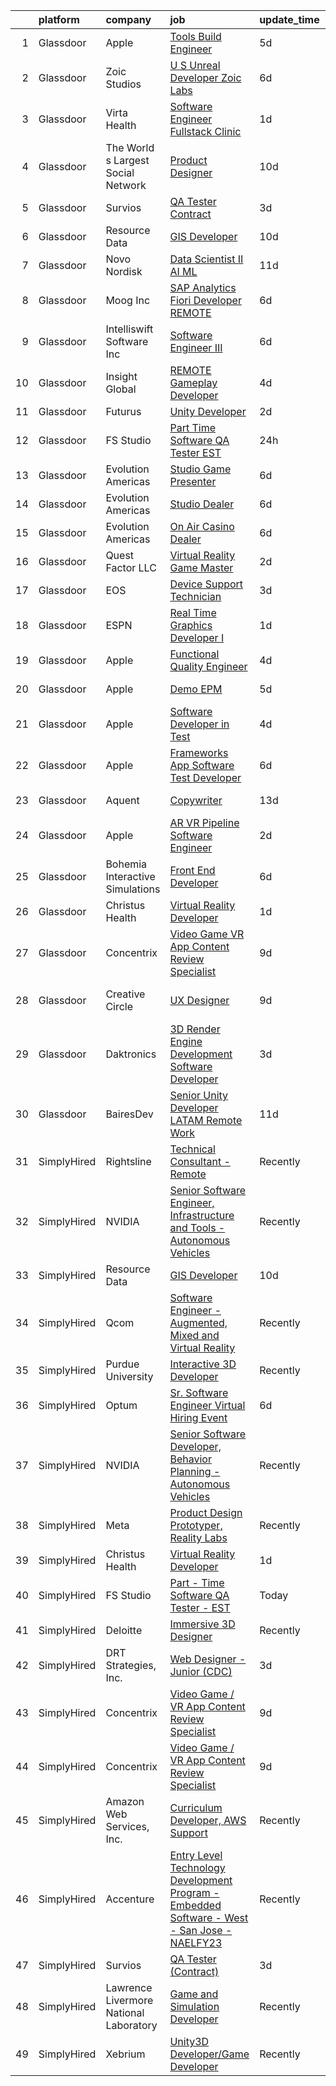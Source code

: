 

|    | platform    | company                                | job                                                                                                                                                                                                                                                                                                                                                                                                                                                                                                                                                                                                                                                                                                                                                                                                                                                                                                                                                                                                                                                                                                                                                                                                                                                                                                                                                                                      | update_time   | location            |
|---:|:------------|:---------------------------------------|:-----------------------------------------------------------------------------------------------------------------------------------------------------------------------------------------------------------------------------------------------------------------------------------------------------------------------------------------------------------------------------------------------------------------------------------------------------------------------------------------------------------------------------------------------------------------------------------------------------------------------------------------------------------------------------------------------------------------------------------------------------------------------------------------------------------------------------------------------------------------------------------------------------------------------------------------------------------------------------------------------------------------------------------------------------------------------------------------------------------------------------------------------------------------------------------------------------------------------------------------------------------------------------------------------------------------------------------------------------------------------------------------|:--------------|:--------------------|
|  1 | Glassdoor   | Apple                                  | [Tools Build Engineer](https://www.glassdoor.com/partner/jobListing.htm?pos=115&ao=1110586&s=58&guid=000001839cacb2178cd8db6195f60385&src=GD_JOB_AD&t=SR&vt=w&cs=1_e1bc7b12&cb=1664780907407&jobListingId=1008164708846&cpc=F41FEAB56D215062&jrtk=3-0-1geeapci72jq8001-1geeapcio2hs5000-d05afd4cff3794b1--6NYlbfkN0BvKrLyj5gPmtZO9T8euul8TCxuuKNOtzRJOomxnwSEodTz2Bc-sPZlbtkML8D-m4qjDqsrGnfoqq7rWUQaQV6QE_PBUBYsT4fM9sAVvJDVer8dzoyf4iabhx_s3jcp3HhGg-8KIYoBd2gZR3O-1Ekq3HokKQ39KID90hQH7pIgdLpfDP13-9YSvYCW2kMnUr34Vrf-RnJIWa5Aec-Xf337beIDSqlRzhebn7Cskr2whD6SBYWkJO95V6thDS-4Jhykw5espbywnBkKr2bITRGSeUHGUQWVy7s-XJ7Lru6RZn3mO5QayAIPm0-rZ1O9GBvYhYsgQeBenhJQNzXuvd7Ms-2jhLmZkkpQKy-BeQOGO-64In7FOl7HSiDjaSN_-CbuOhttmrcOnhGuAyPs8W_3IsQbwVN9MzSMwQ6_NLg2ZhlcC5xNruR7PtZk744w2h9Nx3vGBlcySPeG27Q9cr7ffymt4j6j_bI9K5_vi_2mcDsufXTpHbdCiuDPFSJlI7zaPN7TLraXaT19rMeeAjjGjjNSUE_FjSkcl_URYcIBAzsVpouapLQ5A8I9BucmkaycsLFkoJ5xnr0_j1ZvQuK85iWW5JKtpqzw-SgSTE76T_BdOnDlu6W5a0jeX80aiFo80aBKsFPteaEaw_ewjUO5PcV-qI_utt8kx2PgAE37mgVm6kngtSp-ehEePl8405V7AtZx5VP62x25cdCb4kh5M3cY25aFXoMKltI7C2ijWa9Ly8nSwnBTwH7NAIfy6f1YBXk4_GLM3v4vLud6kjoUDmhx45VPZZPsIlAKSMreNdKZkrCkztYTRsTpY6eMlQ98J9JDHx5nJ_OSQXMC99vFBOcA4DNgz4lIon5F6-gOpe-KTK0QXc3erhb7QMlbcViqdTP8Ly18LsjdYmuVUBS6W_pQVfANhFgFlp0nEeC_skFsp6XSWKsub_yRgedQZqs7UcK7Vhe0kA%3D%3D)                                                   | 5d            | Boulder, CO         |
|  2 | Glassdoor   | Zoic Studios                           | [U S  Unreal Developer  Zoic Labs](https://www.glassdoor.com/partner/jobListing.htm?pos=125&ao=1136043&s=58&guid=000001839cacb2178cd8db6195f60385&src=GD_JOB_AD&t=SR&vt=w&ea=1&cs=1_a094557b&cb=1664780907408&jobListingId=1008164310134&jrtk=3-0-1geeapci72jq8001-1geeapcio2hs5000-caf17e6357ecfc16-)                                                                                                                                                                                                                                                                                                                                                                                                                                                                                                                                                                                                                                                                                                                                                                                                                                                                                                                                                                                                                                                                                   | 6d            | Remote              |
|  3 | Glassdoor   | Virta Health                           | [Software Engineer  Fullstack   Clinic](https://www.glassdoor.com/partner/jobListing.htm?pos=113&ao=1110586&s=58&guid=000001839cacb2178cd8db6195f60385&src=GD_JOB_AD&t=SR&vt=w&cs=1_2a654e1c&cb=1664780907406&jobListingId=1008176508563&cpc=0FE1F5EA2BC84A01&jrtk=3-0-1geeapci72jq8001-1geeapcio2hs5000-b14325a7bf5ec6db--6NYlbfkN0AfRf_P-ca05LPdwl18rGIzUr6AHy1uTjbsV8Zoyst9jkXp3tWimqtiGkfeaDSZ-Usv3fqw3KYiW8ncjMF-Lq34_3qp9539Mcg24b2A0AsEaHmerLmyDnF4ksUzHDqAUecsgAOAVarpWXVpqrVOi7XTBLziuY3yl4p0t9Fg_PCE-iev0wg8oFCseJ081aNVeVqXtLC_Wn01UJmYxLJguqYRI9Vykg409eix72qfiz31VpooBFZ_hsbJBlD46-x4sVjo3oBKMcFe87figKWnw5XoEhHZM7CuFUtbxW65jr_7ntc8jrPemTgG13ye7GeROUKLn66k5qVrQlCYb6lcDIG_jofBYYrSrEXJPGltInCieAE0kN4gVmKmaZdqxsFPDpcEkYZICzcan6WzJeuQ9SPSx0lZXX9-e7-WpuARNfwO4NG8eFaQ0VikcKcZnMsxVmHMS-ocZCqQgYSCSPjC_w9AM0GLTfrdN8PAJn1IIirIGoCLArXxcymVDmGjT2CUIeT-QneSz2UkST4AWzIU8JK0XG7emg3oXDaK5g0lFOCiw7FqlrWoPPl041SDDYRcza7a3aTgcz8nY7ZmGuo8_fPby_UQM-0tJ510AdgPetaCRydopNWwZkwKGioiY1Kbkb6T0SqHHl1KJMHYNgEYSzzm9gcKXpS9w5abD9BrCGCUEveO8SVMWQO1rVbz5Q77fWdApBchefbl6VS0vLlSuCyW3G0kYTuJBVy48mJ2QDf5U8Iv6wWXL4lZwYtaRW3Awx_a96um5PT8GWktMN7XyzPulSoTKvsQJK0GJczMfIUPOtzSgPE5LukZ-f2t3gXJssbvX0m64ixzAS3w3GX6Nf376xmj0g8GBWMvEGgDHsr700u5Ht094JzUr5R_PgUEuSk%3D)                                                                                                                | 1d            | Atlanta, GA         |
|  4 | Glassdoor   | The World s Largest Social Network     | [Product Designer](https://www.glassdoor.com/partner/jobListing.htm?pos=120&ao=1110586&s=58&guid=000001839cacb2178cd8db6195f60385&src=GD_JOB_AD&t=SR&vt=w&ea=1&cs=1_2ec26b6f&cb=1664780907408&jobListingId=1008157140308&cpc=B076152010A3B66C&jrtk=3-0-1geeapci72jq8001-1geeapcio2hs5000-a642022dfeb55cc1--6NYlbfkN0DSgjPPcnEdvoK3uuxfISLALE6pB1FR7YSHOr_tSg5_QGIhoz_2VqUepdcKLBLI_zQiFb7Mv6_CEQhPFum4gfmwQGPCiITf2K0qQj9x0f8a78gVLpfAIjDbULdmdYtrCw4MXe3x5bVzwYaU3_5GrmGaOW1tZGcuO6Qp6i9ygVqII_-w5kJf1No_uFZ000loSVBirJMkvBMoZ_m7I6IjkgjTKllqk8w5mNPCxpfxEzlH6XDB6Wt7CjK84Qp9uA1XRRwXgbSh9e3a-jUlFYL59Np_ze15VwrbXyBWf5hJHz599FjZUtxUBRBAciYlYTpS_hHaqV02YoZD8D7QnyWY8wS5d_gRtpXUlodWrTPAL24-Vm9sETv_L7ndRKv_RDW-y4AyIn1M5FWvQ1WZrW6fKSAuIpgvbJMlzQzR4crkUm37u0IXCk16eladB3FchECTSC5jaI1t_-mYi0xWwZTRjm1dPoDudGTsRiPFL-cZL4C5ROSrqh_FAodA81kKMhTfiZI6COHKH3mOb3t6yKTdQTORAFZIPq8U2yKHLPH1dy2fVFSDiiujBSbblT1XOEXvg0CmnvRQzG99H1BfQZqCqK1F)                                                                                                                                                                                                                                                                                                                                                                                                                                              | 10d           | New York, NY        |
|  5 | Glassdoor   | Survios                                | [QA Tester  Contract ](https://www.glassdoor.com/partner/jobListing.htm?pos=126&ao=1136043&s=58&guid=000001839cacb2178cd8db6195f60385&src=GD_JOB_AD&t=SR&vt=w&ea=1&cs=1_5c217417&cb=1664780907408&jobListingId=1008172186706&jrtk=3-0-1geeapci72jq8001-1geeapcio2hs5000-6b15e7a1e0d15c3a-)                                                                                                                                                                                                                                                                                                                                                                                                                                                                                                                                                                                                                                                                                                                                                                                                                                                                                                                                                                                                                                                                                               | 3d            | Marina del Rey, CA  |
|  6 | Glassdoor   | Resource Data                          | [GIS Developer](https://www.glassdoor.com/partner/jobListing.htm?pos=101&ao=1110586&s=58&guid=000001839cacb2178cd8db6195f60385&src=GD_JOB_AD&t=SR&vt=w&ea=1&cs=1_f7fd4df0&cb=1664780907405&jobListingId=1008156409913&cpc=E8759F5EF1B03E8C&jrtk=3-0-1geeapci72jq8001-1geeapcio2hs5000-2eca3f03e7683f2d--6NYlbfkN0Dl7F8yQ3Mt_M0p4pEaeq_LOWEMcxAwOSX3iRAQq_Rxvk4JCbRY4mFoWp-vOhIcdrromiIp2nqw6_MTPQeX64telXdoQGJKsK2YpbAjw4gP4osxmYU-H3UjB-EMHtF2MIDykynp3y5a9aBAAQLWbfe5lbII1XyLkZv4uTXcK6AXfFgKkJYZHCsBK2TpFFvUVsnCuFAfQPCkXYoifZMqLCI-DZm3MQ2EmZN9aiB65Owbks5_v8IbnlRT_ML8qcRmAYmlHLgoQMwlZZ54uAaLmPROUOyppcx_zj2TqbCxn_W5rwfhCmy-uRdpWil-uvxW4Xsh6N24dAmQu66j40eCCDQeu7edVZd6pP6QXv1NbpROC1JK2QkmV567g39SySx3PNwhVLDdvMW1iYpMcR7QSvHNVlnR_4JZ3LWY2uNN0ITfoH_eDZCEIi_sqA5KA6wo2qrNHemurzd6zYL_F1Lc8EabQ5aYGnhz7ohYAcEqXuYgZUEU3gLccvyw)                                                                                                                                                                                                                                                                                                                                                                                                                                                                                                                                                 | 10d           | Boise, ID           |
|  7 | Glassdoor   | Novo Nordisk                           | [Data Scientist II   AI ML](https://www.glassdoor.com/partner/jobListing.htm?pos=108&ao=1110586&s=58&guid=000001839cacb2178cd8db6195f60385&src=GD_JOB_AD&t=SR&vt=w&cs=1_9bf3f856&cb=1664780907406&jobListingId=1008153659323&cpc=7095061949A44974&jrtk=3-0-1geeapci72jq8001-1geeapcio2hs5000-44801c18404dd425--6NYlbfkN0CwTb2KBSy5XqLXEHj5_mYBmDWKOk7XTvk_LICJOppi7cB4B2F4ZeEB2sl2BCaugXZr-jv0zWdtjRBZnZkEZJA1bUP5pVVD0cOHUy30FzaI5j2oWcbAqe4zSyaZNpVKm0-FXZuVMM2xEq0c8FzIJb34NHVwcLHn4exgqXoyvrHMqy2jURBhhaPaVXEHfObQpNwOxGysbaW5Uiz19KaltB2D1LFsnrNcl9POM_eSiB1ZWD-6A62SudZkFHK0IwMlE1tm7qnRMWaZNOt-08pE2LlfgYLdzhSGPSMc0xGjcLFKcRUnBxkRWlFG0DT096iUsRqsaTeToLxf2SGewx5PQXeTId2gLuzKcBwjKbI2vtbgt2LuJah8KaOm6-EkCZsDbM4fEjbtfJm0XY_kEXvF5J9FV5GYrgwnnnDonQE1yxM5wEFbgyKH8GUMcf_-uIxFTK4l-ULDPPPI3E9lIfqpbhtp03ZijZBT0Rq9tiXBkRgWoGeO6tNgA9ehCyCtYGQ4O44X4rYQ5kvVEQ8XDKffSBzHIJmBPHHIO4d_02hzLbL8vwyfrkWge7-V1tlj1DiVnEbTafrudgnZHM6dSeEU72uhPIQXZaH6111LTJYfae2qXNsl1LLe98XgMr_dc4h9pUykB70GCgjMXfSInonTcmBqkN92axqde3WEs3Y1gGBbTe-HFRJatYeB)                                                                                                                                                                                                                                                                                                                                          | 11d           | Seattle, WA         |
|  8 | Glassdoor   | Moog Inc                               | [SAP Analytics Fiori Developer  REMOTE ](https://www.glassdoor.com/partner/jobListing.htm?pos=130&ao=1136043&s=58&guid=000001839cacb2178cd8db6195f60385&src=GD_JOB_AD&t=SR&vt=w&cs=1_47a01ebb&cb=1664780907408&jobListingId=1008163572357&jrtk=3-0-1geeapci72jq8001-1geeapcio2hs5000-b8c62642e71cc6b0-)                                                                                                                                                                                                                                                                                                                                                                                                                                                                                                                                                                                                                                                                                                                                                                                                                                                                                                                                                                                                                                                                                  | 6d            | Havelock, NC        |
|  9 | Glassdoor   | Intelliswift Software Inc              | [Software Engineer III](https://www.glassdoor.com/partner/jobListing.htm?pos=122&ao=1110586&s=58&guid=000001839cacb2178cd8db6195f60385&src=GD_JOB_AD&t=SR&vt=w&ea=1&cs=1_4934cc6c&cb=1664780907408&jobListingId=1008164005722&cpc=FAE5E775D180B2FB&jrtk=3-0-1geeapci72jq8001-1geeapcio2hs5000-105f50e0e9894054--6NYlbfkN0DiLKrdXjeQZR9vKVzqvG_fO73QKtee5CoWfuVjZxaK4bmjGwd_vuK3iP9vI1bYUpCmrS6Qwd2t20QIQmhba7LbFtNIWPS4qw9niYsd_B_pvMkhJsbWGWVFz4mrCHjVw9KmZ9CZ9QqH3IVKVPThUqjDeLC4x7xCF3FSx_ZhPvZZ8YS8rGPqQvPkqAFUrxJqx6jQ6CNCr3NTJSjsj7j3gaF535GAtDrLEhZomAlc0-ATtQw4xKB1XeXJfaP8QPq6akku12F9PAp1WGvvBkygfQ211Gg9jXKGhlhDHP18kc3IX4ButD5dA1BqgrkPY3s0TeykkkZkIDa-lwiTHGuke6EAEF8pTVctZnMP8_X_ZGQDx9H-brlmQd5JGzC7CnY_XGDgfpRiiUJJ1OYQe7DNOoiTDkuBqMf-r68PJq6mFgQLxjCjVPRuXVPJ5hUalGjoJtj5Uczc7td2dyJyZN6_5gL6VAxw7W2w_sgOIBsiHoqmNFG-biIMuIL-CB62WLDp4tq-bdT4ypbLPwibpjiPTN1U1JFJnFCSBQyyTdPi_vWlggX1wV2v78SolIjXDRFv_SmKVY7rgqVEuRbctwvBn40eURRybpTKjX5vtfYYyz2eZCTVp3eTiiZLylrzNaNcGWDwwIwPDYOuMiVsD6HdvcOeCKXoxG0rQzUMPfPZMhN_jG8BsffKOkDX)                                                                                                                                                                                                                                                                                                                                         | 6d            | Redmond, WA         |
| 10 | Glassdoor   | Insight Global                         | [REMOTE Gameplay Developer](https://www.glassdoor.com/partner/jobListing.htm?pos=118&ao=1110586&s=58&guid=000001839cacb2178cd8db6195f60385&src=GD_JOB_AD&t=SR&vt=w&ea=1&cs=1_b9934daa&cb=1664780907408&jobListingId=1008168457782&cpc=9908D8D4413DBB8A&jrtk=3-0-1geeapci72jq8001-1geeapcio2hs5000-724aa31baf88dd21--6NYlbfkN0BKkHZu3wF05EeDimN_p6sYpKCMArvwa95YdH7UpkaBCq4jyhlUym-tVPKEMJWJqtLxksf-DBlaaczPgWfS2-iTM1n5Ybs0JMZv6xYRBcra7sEVyztlrO39DjHWuojgbjENAACAbwGK6bEMdlf9uYbuBAXcl38heg5t9mdGr3mgm4pF-RhbUn78-nhwk5ip_yrQSYd6IeE0IF2BeOLq9iM7Hz4IpvvYZUqUcKdECYuENjklqBSFBtkOm6ne3syHeJC_PROav1i3UqXQFnbF0q--UrB1GwslNSsnn9Oe48-ENJ9Lc6THB4wau2Mg0xFkufLLlrh8n5EExwPVxrKW-4CNEHrFIXUsHpqDDjbj3Uh-YG-JBQ-97HVt2hroB8p3jXqj0H0rZsVhSS6fM6i0aYbmCOxlIPw-73XBsN2Qk0xlSiTONGiHc8P37CsMobPObH5AmLZtsnSRzWeenBHeUwjKdI4rm85vgzq57DYMxCLOpAGefGc1_uWyVxkA7nQWl96leQ1q-pHd5BbHv9aA0ffY)                                                                                                                                                                                                                                                                                                                                                                                                                                                                                                     | 4d            | Remote              |
| 11 | Glassdoor   | Futurus                                | [Unity Developer](https://www.glassdoor.com/partner/jobListing.htm?pos=127&ao=1136043&s=58&guid=000001839cacb2178cd8db6195f60385&src=GD_JOB_AD&t=SR&vt=w&cs=1_85a7833b&cb=1664780907408&jobListingId=1008175937981&jrtk=3-0-1geeapci72jq8001-1geeapcio2hs5000-3ccf8b1e031218d9-)                                                                                                                                                                                                                                                                                                                                                                                                                                                                                                                                                                                                                                                                                                                                                                                                                                                                                                                                                                                                                                                                                                         | 2d            | Atlanta, GA         |
| 12 | Glassdoor   | FS Studio                              | [Part   Time Software QA Tester   EST](https://www.glassdoor.com/partner/jobListing.htm?pos=124&ao=1136043&s=58&guid=000001839cacb2178cd8db6195f60385&src=GD_JOB_AD&t=SR&vt=w&cs=1_cc0a3bca&cb=1664780907408&jobListingId=1008178116726&jrtk=3-0-1geeapci72jq8001-1geeapcio2hs5000-1272a3ad414cb2f1-)                                                                                                                                                                                                                                                                                                                                                                                                                                                                                                                                                                                                                                                                                                                                                                                                                                                                                                                                                                                                                                                                                    | 24h           | Remote              |
| 13 | Glassdoor   | Evolution Americas                     | [Studio Game Presenter](https://www.glassdoor.com/partner/jobListing.htm?pos=104&ao=1110586&s=58&guid=000001839cacb2178cd8db6195f60385&src=GD_JOB_AD&t=SR&vt=w&ea=1&cs=1_c43e5c3c&cb=1664780907405&jobListingId=1008164318559&cpc=85D4E989D68E6247&jrtk=3-0-1geeapci72jq8001-1geeapcio2hs5000-d83e76e461c93882--6NYlbfkN0CDzY5O6uccXRXWu_WX2mUMvcRfHEMtu2IpX-_GKz3K2H3NAn9OmxlWmJcJjUfrwR-JysV-RZz3PO7M7SlCwUcfJ1m08VLPT0i64fFoBdo1LlR9yXO0NtVX4gN8re3t8wDsftxfR9ajOJeDUxGzjVL4ApYMKFZh4-TuN0ILCXyMMMy2gRlrPdxccGzyds7oML9Kfj8movOgAudTYhEb-vmGLhS6z-BOHoMDCqCUrxQV_f9qeI4en1hHQ8rsmc5iHsCBl7A-rNzQbIixt4h0RuJ1MQduXN2067RwEDG_NUJMMOUNH0C0QNTugzXjBYi2pWD617eSF3H04nLtrTLQMti4Irm0uuMqKJB6xZPiBkmvN7pxSg2xbVhN01KgQaiT1lWnUbN7GG0gEPjYMVNGHnC7BUF6hKaH1IE_euTlwB6zzmVMbGqpQq5TM9aReLkQmVV6BEyGcFyxDrsvaAWzlwbulj4GDFZqR7xQoNsrDBqvydMEdCxf7P0pxIhmM6rG23LynwxWzNcYSIXFb9rgQxrELR7dumxMTPzJw27e-xmlnQ%3D%3D)                                                                                                                                                                                                                                                                                                                                                                                                                                                                             | 6d            | Fairfield, CT       |
| 14 | Glassdoor   | Evolution Americas                     | [Studio Dealer](https://www.glassdoor.com/partner/jobListing.htm?pos=105&ao=1110586&s=58&guid=000001839cacb2178cd8db6195f60385&src=GD_JOB_AD&t=SR&vt=w&ea=1&cs=1_3aa9065a&cb=1664780907405&jobListingId=1008164318504&cpc=FD0C804CFA90C8E1&jrtk=3-0-1geeapci72jq8001-1geeapcio2hs5000-cd946a17239ff50d--6NYlbfkN0CDzY5O6uccXRXWu_WX2mUMvcRfHEMtu2IpX-_GKz3K2H3NAn9OmxlWXt3h0OoWKMkrJjR2vY1LEon71pP5MwcpAzx7iCJDkQ9bqdN9w0v_M_CULGuKWhLTK1eqSLKZ9kg4tZipa3PRJHbtlxqlE_gnWkzgRaKcAnOI8MdfKQHtXdGl5LabmWsNpkwxdZlfbl9VLUg-xFF9MiHD1Y6UV5lEIPi1iAmJQuBo_hJJL6Xak63LhEMRWTvK0qMC7JWDq3niJAFJ9lWhivFwUZwzlxL2f7fP9_ibiqFjiuoDHxtgWT_nBz9DMpz_r_fVqRC14AJ8BzikmzP6JId1QDfKoBWxwV3XRMQh8rpWOxHab-H_PvQxoSmkBOSsoNWKocEiusmaGYYtW3qAaHt9UqKkvoncIj4fqwPv2rsJvJbvLP8f1-i-1TOCVIZkvE58Y_MIxV72fAxnvfsbBx_nERbheKUKTKOA-jBkplXkRN0xksKFkpNY7KJcSUqm_3CFmejD3ZRxM6JZupZPB7RbMCLrgrQLTQnWETszVps%3D)                                                                                                                                                                                                                                                                                                                                                                                                                                                                                                   | 6d            | Fairfield, CT       |
| 15 | Glassdoor   | Evolution Americas                     | [On Air Casino Dealer](https://www.glassdoor.com/partner/jobListing.htm?pos=107&ao=1110586&s=58&guid=000001839cacb2178cd8db6195f60385&src=GD_JOB_AD&t=SR&vt=w&ea=1&cs=1_05adb146&cb=1664780907406&jobListingId=1008164318505&cpc=CE83898D3A5B2434&jrtk=3-0-1geeapci72jq8001-1geeapcio2hs5000-9ace6f3f3eee92ee--6NYlbfkN0CDzY5O6uccXRXWu_WX2mUMvcRfHEMtu2IpX-_GKz3K2H3NAn9OmxlWXt3h0OoWKMkrJjR2vY1LEoP7YfRexXpX-DUuDUE6cksBOeo2LUEQIlOEF0UtChpv1DWnWt_nzf3ydDFosKXtbrG88H44kqMwfETRpIWZUR8NNdQWmXrRIA7pAPYLtDfd8fToyDg_7nKJ_GBwxS_oRdcasyfevsVTPbtQL3U8165f79umOJwcPLgKJVJLWx2uv3-GCcIs9KZPp8v_ug5evVEL26O47JpQVK5b2mYCciYRSi3-D8DBADX2KB1AycQCMzYlQ103Ztw9GIkUZbE0LE0Bhr3FAdA6YCwyHYK39s5QMTdruRuYYa7o-gM98VNSqdb_9cELSp2zJgHIu3DzmiR0L02OTuPofkCRFMi0XPF9XtGi3_gzN5SX9BzcEo6l7P_jhvytkA_ubj6Ml6NL-kxnuKZeoQztzQwh3RCYbxaknCT9CUbKgQEEsI8Jj-XMju4Y0jh3-XdwXOoeqHG0x-7tnHjy4nN6DDlA52Nt1VszZqfNeVXz8A%3D%3D)                                                                                                                                                                                                                                                                                                                                                                                                                                                                              | 6d            | Fairfield, CT       |
| 16 | Glassdoor   | Quest Factor LLC                       | [Virtual Reality Game Master](https://www.glassdoor.com/partner/jobListing.htm?pos=103&ao=1110586&s=58&guid=000001839cacb2178cd8db6195f60385&src=GD_JOB_AD&t=SR&vt=w&ea=1&cs=1_6e1016ad&cb=1664780907405&jobListingId=1008176017200&cpc=F7A2269C793D5877&jrtk=3-0-1geeapci72jq8001-1geeapcio2hs5000-cb415bec8634d5ac--6NYlbfkN0C2SVAOpOeIWQkPp9EeCSLxTLheLRty2uanDx8E9nXZ3mu7gJwUrwrha2PAkdSE_Q0zw9OeZDp0ymoHRHWattYWRdtFtSEmf3Q_ZD4VEWGe-ENxA1YgGytv1WYaiV-uPhO-9wMjfUOmz6OreXgGkIJor5DTmtmSF2FEmIDSVSdaaczj6rcPOhCYb1nhKQDkZ-CbRyCgpdqa47ur4IygI-IbPFGQEjonXjs26O10nVbIpiOBCZX6P-j4-GMs_RlQQd1XID4bdM7o8oQ_HFb_ZeiWZy6k1fBUxiCl_BUvJL8BNzSkzF4QmPNlFNBpbsPZPB7ZIvskYTypJ7oAVt8KZAuyGRayjBjeWEg6jl8oFBDflyhiEiL_r-vmMT4mg_i7F8htVXOsiNuCZZOWu14Q4xkPRuoDHGq7KmSzTvDES5PiLutF99bASvEE7qJgxRP_UAqH-RVMMwUN8WxPv07bozlNt8_nadJ_JHSip_kjkUMBXG9vcuF3aH_tZc_aQOo4PV_7dL2Nu-ULm9x4RFANtvLH)                                                                                                                                                                                                                                                                                                                                                                                                                                                                                                   | 2d            | Shoreline, WA       |
| 17 | Glassdoor   | EOS                                    | [Device Support Technician](https://www.glassdoor.com/partner/jobListing.htm?pos=114&ao=1110586&s=58&guid=000001839cacb2178cd8db6195f60385&src=GD_JOB_AD&t=SR&vt=w&ea=1&cs=1_29c2bd7d&cb=1664780907407&jobListingId=1008171585415&cpc=1CBFC3E34E2A31FF&jrtk=3-0-1geeapci72jq8001-1geeapcio2hs5000-453c53e6ea62177f--6NYlbfkN0CPuFK2nZOxfoNNJY0Pao8GxSWpION7uy0983NRRg9RKDewEfDB7qPLIZAMCI42lkcrPxyJkZELxqe_S4DL8srPmRsxV1hMJcoaJ1ytUxlYLXXponbxpAzm5RgFdncmvZq3RcxOQB9aQDrvhtAuLmvKpNCRVKGc3R9w6t-RL4Hbs3nFhke0BeUhwhlDB0wIb2h8YTOsD790vR-mkdmdYV3iZX-SjuQpuFH4DOB3DnRjIeFW_71YzNVXCstz1HmhOFzIXec-XIuJE-KoGSEAJZiZCw4UhH49LnT35kTGo3QirFQyxCmCmYphKICYd0_gGiTgnxelTA7BHZk_IHdJnaSEZ9M5U0TLRKDiZAqDqikLbRNyN2FlGg2uY9d4ruKYyXVPUtUIa0zeMZgRbRJjEUW55gGmIz3b9v-DlKmWdYVsyn5mhuN4Wij6GuKu-z1uXKs1UqXkLJerJzTkHSfzdUfo)                                                                                                                                                                                                                                                                                                                                                                                                                                                                                                                                                                     | 3d            | Burlingame, CA      |
| 18 | Glassdoor   | ESPN                                   | [Real Time Graphics Developer I](https://www.glassdoor.com/partner/jobListing.htm?pos=128&ao=1136043&s=58&guid=000001839cacb2178cd8db6195f60385&src=GD_JOB_AD&t=SR&vt=w&cs=1_e62f584b&cb=1664780907408&jobListingId=1008176853263&jrtk=3-0-1geeapci72jq8001-1geeapcio2hs5000-55e91cf92c1e816e-)                                                                                                                                                                                                                                                                                                                                                                                                                                                                                                                                                                                                                                                                                                                                                                                                                                                                                                                                                                                                                                                                                          | 1d            | Bristol, CT         |
| 19 | Glassdoor   | Apple                                  | [Functional Quality Engineer](https://www.glassdoor.com/partner/jobListing.htm?pos=119&ao=1110586&s=58&guid=000001839cacb2178cd8db6195f60385&src=GD_JOB_AD&t=SR&vt=w&cs=1_3b78796d&cb=1664780907407&jobListingId=1008167611694&cpc=8795CF9063CD573D&jrtk=3-0-1geeapci72jq8001-1geeapcio2hs5000-f3a14c9034c69ff5--6NYlbfkN0BvKrLyj5gPmtZO9T8euul8TCxuuKNOtzRJOomxnwSEodTz2Bc-sPZlt2Zgji_QUXGnLYDbMSplYaGsgsjqv-vKJ2u-bn7LB22G0qUrPM_Lh5FDBNNtKI2uIFSWfAJiMxMPqbPyugFUp4tLhfOr5SsD7WiYT3jtdhbyWQfpEku8t9h2lv89W6rMX4yEsLu7OJAby58s2xufIfW4AqG0Z3s1NlrwVQ9U-rEEbgY9cEGTme_Z5C-CTawsppXdfixR0Iwj42tZD0PfLhSas_hA4RI_tOTdFl2rUIb7YV-hmOYUDnCnf_UbU5MZ9eqgjmBI21rJCsvoILQz-cets-QrtQvA_CgIurVgD-_GFDiotFQjMo2eOZTvIbepCDHYbHhPKD7FzAXuGX3qrMWXr5yPBoCNgeUkAXQvjHp_QClmXS94Hc1m3Q7tb9VfEnMWalMS0z2xF1z4ZsAQeGQPgafLtmR7Zy5EOn8sNubBR3mwE0ehk6hdmTeUhWG_8czLJmnMjumBjq9k9GMl6BbdeIVziF63aVr5AIPb1Ta12wSo26F5T-xiXIRg4BMYMN4aqDYgs-TLBr4sl3dqCRaziUy6zz7ZvP_w8yZdCkgZrJR6x0awa-CQ7uNICQS9-TOvAaYlytxRzqdVbop4tC2FPx75qnrtbb9Ti9LZruIMAQqxO-5nT_vs3on_P3iJpZn2HCOGHncgW9sXayV2pHeCfA7znZgF3EJaYDVQt5NsrkZj7jyGQLExaDTsAYsOvUw5eGAjG1kZk-SGHQHEwZtZQUwEBDtIe6LX1DNZEU2c5NVUFOlzXf5nGIvy5aKiGmdpr59Qzn4_XJrSFJfqHqWUmSv5m0k5VmRu9IUmUefw8v0sO8DI24gMt5Vxo128J2NlWux8kIM5M2bPx_EEo5SqA-8EuKAP8ceId7WxV8bV7FRwFxC9RbLVKkELIkDz6rJLy6exD6uK1lMGwOVwarv-8_29VSaK)                                        | 4d            | Cupertino, CA       |
| 20 | Glassdoor   | Apple                                  | [Demo EPM](https://www.glassdoor.com/partner/jobListing.htm?pos=117&ao=1110586&s=58&guid=000001839cacb2178cd8db6195f60385&src=GD_JOB_AD&t=SR&vt=w&cs=1_31e7e013&cb=1664780907407&jobListingId=1008164708828&cpc=AC285F3A3ECA6BB0&jrtk=3-0-1geeapci72jq8001-1geeapcio2hs5000-b8f7b0b3447b08a1--6NYlbfkN0BvKrLyj5gPmtZO9T8euul8TCxuuKNOtzRJOomxnwSEodTz2Bc-sPZlt2Zgji_QUXGqaxS_MkpAEXyCxuh3njAS4bZv0vLwAgSOh4jdU-Rhj4ekYumy3IHWzBoICoKRR9BmEJOAWL65Qf5UADW82ADHg3IYHSJnR727eMAOUzEI7IuySN6y_4C5NxwL9t3VF67Tzph1YaMQHaiszBaEfe4RQShfjwtNaIm9YDaRwqGePsvU4fdGlhohwwaNmksJi1KLvc_tAJBLvPyp0sHpex0uLxO9G3o2YSimWu0T4gfpn_G-gsX4h8Dsf81qF83Ii_sQInZP0ZY6VaSa2u-fqi9AIoe_Z66-zM3L-YWXDC7zD-laljVu0Rak_r8VTWQAWqlGqNIBEkqSx7DW_6mJRtfynQC5WfbIeD48IM9vYiWiCkeiw58qNKyPLz4tAfRlLgbW3723wOQLQni8kEWm6QEOG-hzppYyDlbNDFDG7Y221MKKO4_cqr2lSNO7nbZMz-C3lKr5WjR6FN5C3FU-GzFyodO9DXzDAE_-Af5QahhqfSZ5h3Tb2DXm0fGYvzdCwUffY8088LlOAJ1iW-cipPfVxQ-gkBqVdvOnyqE6Bdo64NXdHZ72gvRQ7L5nNHhyvV4F0h4V2EPUt_QpriVf0MvyjchK_FHIHm47rRfgsoPrSfxrdZui3NDhzF1g4B-lu-ZieX_hzYY2jeZCcYLDsGynbTwTBLZKwfMu-vEiK3cVUgQVkBDdxB2PHjwgSkFxmpeZYLWFYxbADgu7VVXoJKPsyRYcwfWKFpqm5TjV6kQCgaIxU5D7vUxXrjNBe551j2M7zXJpGifRftmunAn4ux0fOi9oXg6z2yzpedfjkSVe31xxykKdu9-2wgZx-qq2JPMpCYLrbREJZA2ot7uScKti2wYAE96ef2oKcacCbgNH_iEV4VsDj59vvW5UzHEXJK0%3D)                                                                             | 5d            | Cupertino, CA       |
| 21 | Glassdoor   | Apple                                  | [Software Developer in Test](https://www.glassdoor.com/partner/jobListing.htm?pos=106&ao=1110586&s=58&guid=000001839cacb2178cd8db6195f60385&src=GD_JOB_AD&t=SR&vt=w&cs=1_370f3ecf&cb=1664780907405&jobListingId=1008167611662&cpc=AC285F3A3ECA6BB0&jrtk=3-0-1geeapci72jq8001-1geeapcio2hs5000-958a1a6347df90e8--6NYlbfkN0BvKrLyj5gPmtZO9T8euul8TCxuuKNOtzRJOomxnwSEodTz2Bc-sPZlbtkML8D-m4rGWus8ii_HvPhOCQhf0d2gkvPclVYs3hlEy2DKw3fVok-M3o6ncECEsLRkX44feOGnkddwJsvJPkJK0qCjUD5moKNuSx3rbp3jTbxaE7wFGUzYBdViLPQIJi2JJaY1sTwfO5Kny0fPnEThHuoqVNMkoVqfeJ5v8gTiOYTZ61DSuV8te8qcGMCE0lih1PE3Mi_UrcSW1xneE_CuYE7fiq4PuEOMSx1lN-vwLDzdfAMHnsw2JjRpopcNVlGJKu4L9zhzlZMEukaYYCzCyAOrKhGx8flHLBpZp-4AFvZPCc1Ggm4R1ZvzjTI_OUmHOv06M-sfKbXFXdrwTyhS0SLBSoGT0c-BjCiLNCGDykITRJ9tQDTEMD4Nx8DYpiX4WFhaidFOd5483T9975G_43kz-hXv_ERITsesYA94CS-pXvTUQaOvOhU_ddo_q8Bh5KpLQpcYfmX3qqvK4qE7-F5oE2dHYPv0b_7fw6B5QcQGe93DUpc_9-MQwnXA-X8IrbBs3G-Cn7R3E2BgN2nNiBKLn_3B0Z6ORVL1z9TAigjJl34EUTHkOv-Mae6en0r_b-Q5UGerxOPWhTAO6CnCXpgRPHf5THsrqoEp-6h2XTtv9z0KKCffSHq9RjS0mcuxMzwt7y7oyKrV1NOj3FMiubFhP5ZHvwxUb5u5MdmuDBy9HKbjRLYLQNU0gQ19su5tFDuziy6pfOf9chSaaUwi3mixzJsZXsKnZjipV23IKA2tRKNoBHKBGvcATNPdjqNO-7LHXrhBNPxpIECyHoi9i0dpZ9JpgdLe-BTPkgdzTarPD00BQRQdUsDUr8iM4fT4dOf_MVu82D4KlTOXuT1vNE3lxkNgmcFL4YCC4x7ZtHzjNJgP4Pc8sSLqc4zGhNQuP1Y-czlHsMy3bilONWwDWLM7L9YL)                                         | 4d            | Boulder, CO         |
| 22 | Glassdoor   | Apple                                  | [Frameworks App Software Test Developer](https://www.glassdoor.com/partner/jobListing.htm?pos=112&ao=1110586&s=58&guid=000001839cacb2178cd8db6195f60385&src=GD_JOB_AD&t=SR&vt=w&cs=1_32f779a9&cb=1664780907406&jobListingId=1008162438808&cpc=F41FEAB56D215062&jrtk=3-0-1geeapci72jq8001-1geeapcio2hs5000-29ad22208d3d06d5--6NYlbfkN0BvKrLyj5gPmtZO9T8euul8TCxuuKNOtzRJOomxnwSEodTz2Bc-sPZlt2Zgji_QUXGkQBg9TOcQTxiHmfzv7Dpw4srzZ-e-ezZZZEregQdT17FxK3cZEO_QjDJ44Oa8tHC_IJ7xgzk_LMQ1cf819yccyxtxXPBMiNdAcj0IQqzJmt0NfvQfm3017B5oWCsqEWZCAkqEojvZTw6VrhuvJ5ylVHDVBTrygX-ul4-qWdJKSiQDBdq6VIvUVYAZfHfhhvv8ze3V2x_kFhaWX86HVuJHiHTZPa_l_02ls8Pk8LU6I-3vYk9eyDxvTl55H8q4VgSx9a_qtfdh7Q6cP5ehDxNMJyLakrBcz3sejGltahQqSz9tcg4dSY8e69CId4dPb7I5VYWW8MsIuoV9VfhuyGhPsgx-9tBuT0k2OukMjI5yaILOJABZUA8q7UpLauu2QpCkbURmGUkyduy23rthivjYctbm_VASfSx7q_j-N52SiAvl85Gv3v4ClU7Sij-BJD8VF8f_kcAwgUKT7pxtT9CnaqQ28tA-xLlzHLAfBpEvipl2Wq99hiZRBqZU9qSZ-PQthE4_eMbvbLjIGikLNxZIYgOSm4W4Qb1jC-1WrZfvyCPMc1qA4z8Pq-fuvsCgFGZDe59kSBi6x6WNWZeGDZC_AryldZJM29QIeTxX1El-n2eK7ZAheATn6wdOLlXFzh_pvLCx_KYeBlEGL1aYd31_1thNJu3GAIIAB_nIXfEGAdnU5_pdYXJhmaszRgdstDpysJFPxQvgw1TOCb3mBLIilUAEHNWnA5CzFCc7srbX1jAPGMxdDPPLR99iSekD79XUIVbanxsgHCiEwJerS0f0QohiOchMRYC6FCRtTjk-0LxtPcZWMXfzv9I2h20pqrPgOG9VJZldhpCcCJIp22-U30a3GZyqwQjX5SBjqMYnw6dsuytkTBigAB1OlxCYHYDmjYmWf-dLgfCr0tpD_EXufIF6dlGhdZYe293ZeC5sGQ%3D%3D) | 6d            | Cupertino, CA       |
| 23 | Glassdoor   | Aquent                                 | [Copywriter](https://www.glassdoor.com/partner/jobListing.htm?pos=123&ao=1110586&s=58&guid=000001839cacb2178cd8db6195f60385&src=GD_JOB_AD&t=SR&vt=w&cs=1_35165735&cb=1664780907408&jobListingId=1008149560635&cpc=3BA4CE39D5B5DEF5&jrtk=3-0-1geeapci72jq8001-1geeapcio2hs5000-44a054f2317c41df--6NYlbfkN0DMrcEu7yrtATojKJA7cEzGQ3FdRGWLh0CZQInL4ECGI9gD0Wolx9R2v-Aex0-GK04WQ_Gdw9peU0mJ74Nv9j4h28cknoma2wMlPK_alqmnYvYsHusEOmMEJtwcngNn3vniXk5FVQPyiqeSUbFz3Zt1lgg3jXbSIE0N80cjX2gMb3CATyofriMuP5EO-0CB6RVGd5bpNSRm0hdc9UyMSUwJf73wIGnMcmFqDGq7oV9flxb9SWJuSSYZ08f9_u2_Ure3dpamqUQ4TUIR4J4N8nnkVz7zM0aDfa0wbO9Zpd5DYWdED6FHXqArTdMPRTDTEFR7C1vJEasYYndIFikXUcPSMH-XWVx_ntQKS-_vbn7Ha8m_9YcM_lFIt4pcu8t3Al6-LpPKkclFw8oXYv8NzdLzSay4iwomXw04qtLvgIMlaBa5Uk6Sr9V-p84jM0qH4iBRIc9sIucjxg%3D%3D)                                                                                                                                                                                                                                                                                                                                                                                                                                                                                                                                                                                             | 13d           | New York, NY        |
| 24 | Glassdoor   | Apple                                  | [AR VR Pipeline Software Engineer](https://www.glassdoor.com/partner/jobListing.htm?pos=116&ao=1110586&s=58&guid=000001839cacb2178cd8db6195f60385&src=GD_JOB_AD&t=SR&vt=w&cs=1_509e3c11&cb=1664780907407&jobListingId=1008174142034&cpc=AC285F3A3ECA6BB0&jrtk=3-0-1geeapci72jq8001-1geeapcio2hs5000-133c7d5ae7ebf393--6NYlbfkN0BvKrLyj5gPmtZO9T8euul8TCxuuKNOtzRJOomxnwSEodTz2Bc-sPZl1dBMH13w-jOps77G4z_GMYJUoL2W7V1w1XDiCA6PWYL8ugvDcKT_Vmils-oCnGj4BywRacFtD1HAnvJ5EjNehkNLrjaogp3KjXxk0Va0-9Xa_KQLwSxWIBXWrpTRFPVLGLxFAXcWqvX9aE7PIKph6o16Y7t8n_OSJ4v2hjACVcby6GAYXqu81dtlATCbm8dXU570fDrrCM85xkSKb2MZfeTzQSWJKoN_AdJnD4xULRQ6-SC_3NvlqpYFx6fqKq7ZVT3a4bU8Z9VIJa4XjiIBOYgnEjVO49I8N9oelU2B5p-5hI_SsDB_F7cd3XGOiAKlt8eB4VR3jHN2AHSINCKlw-iy1oMKHG5h0LSOZERG3MZ5c3LCHoLCaada1tSo_cbQj8_6NLMhz8upTZn4HbBuXZS3ALDmPFyP0QCJ0bflTqCXjrjysn6BiX83T4m0rjDTVANB5hBnri74ZHiB86qHlEpxYsV2RNQfi5QyI-T92yhReSJ-qmtFVXEK7Vl3HKO3szviy9xaQLo1YGm8uZcKlpmWNu3vhjUbHtcrDUamYaNFkCzKlQ4KpSXswusVqblqDaTvwJaZQv07es4JJiIIm4Yq_uU1XoJC6BhKXpM66rTnkT3SBbn_6opcLjUcswQJKn3PFigqT6kpJ0-4ry4Z0hmmlqY92Jb3IEsai7zwZDABSEeQL5l0tukf2CMbkecqzq4KfwbrDXAUrWnx8iJA0WtzO3G6lEAlW34KSqfCHWbaV9w6qxzUpVB9orjdmDFregXa55ayxgOuoXg2lPfeJbCopv46C3BGZPoUDn8Iv4fpSoeyzU1GVfVLAQcIkXOpcyo3wIE7l_7td99Kxwuvt5qNk8yT_siz0Ec29u1Drt_unfrlt-9IuKl9AftDwnu2c-fZphNmhIfONnbO6LPB6h2qlqHmnbYkejQ3VnuIRwg%3D)                     | 2d            | Seattle, WA         |
| 25 | Glassdoor   | Bohemia Interactive Simulations        | [Front End Developer](https://www.glassdoor.com/partner/jobListing.htm?pos=129&ao=1136043&s=58&guid=000001839cacb2178cd8db6195f60385&src=GD_JOB_AD&t=SR&vt=w&ea=1&cs=1_c0cb7c9a&cb=1664780907408&jobListingId=1008163413258&jrtk=3-0-1geeapci72jq8001-1geeapcio2hs5000-b833b04af9e62add-)                                                                                                                                                                                                                                                                                                                                                                                                                                                                                                                                                                                                                                                                                                                                                                                                                                                                                                                                                                                                                                                                                                | 6d            | Pittsburgh, PA      |
| 26 | Glassdoor   | Christus Health                        | [Virtual Reality Developer](https://www.glassdoor.com/partner/jobListing.htm?pos=102&ao=1110586&s=58&guid=000001839cacb2178cd8db6195f60385&src=GD_JOB_AD&t=SR&vt=w&cs=1_936165c3&cb=1664780907405&jobListingId=1008176398593&cpc=FA84DF7EA1EC2398&jrtk=3-0-1geeapci72jq8001-1geeapcio2hs5000-e33922ebe80efbea--6NYlbfkN0DJ9JRso26i2D4tQcfl1gtFXJkAeNCKWTrBM27lH9GOblpLlfXdLf9Oa44B845qjcc9_IAc34cQrmSlUGhl0ubm8Yg2FZTf9hYwR7_Kt9JzVa8XIQkaz8io1llHMUv5PInJEaOBW-9F2phzdkZ5Yu7x4b5I20W_xtt-23JzHsj5VTy6z_FXVxkxu3AXEUo_vgTEoHO99ItUwFOUM4hoxRGRVdLkqAhDqAzN8unqPUWt1jTcUkBUPHBiN0WtyapWi4abwoC75uC5Rz69mpd0CW_oanvQd0po_gh-5Su0DVN4ApKMXGKYfhOwTw57Zpwlb5v6I3dJKK7Cc2gpaEGapAdVJS-48JbQzEgVL_YNvCIJqpzpwtBfb9IUTxjFUbbmQ4PNJcXTIgEUv5zCGbUeUxjd9b13zihhhCKq88bcPwdbVBHnHzBoSs1Y-ps0uA7g3XVr1suA9h1a4HmMldL-fC48ocWG0VGZFizb3Bzze0gAWabp9HPELfaZxDG-5ftLPX_SakZ9lbfcjkJghE0gJgUXvimKjxcZBm7mZIjJUiFZtM7fhrxglmDlIGPo5ja5g7Y%3D)                                                                                                                                                                                                                                                                                                                                                                                                                                                            | 1d            | Irving, TX          |
| 27 | Glassdoor   | Concentrix                             | [Video Game   VR App Content Review Specialist](https://www.glassdoor.com/partner/jobListing.htm?pos=111&ao=1110586&s=58&guid=000001839cacb2178cd8db6195f60385&src=GD_JOB_AD&t=SR&vt=w&cs=1_7dd1a3b0&cb=1664780907406&jobListingId=1008158915479&cpc=FD1C1DA32C38CFA7&jrtk=3-0-1geeapci72jq8001-1geeapcio2hs5000-af2231bbabc3ff0d--6NYlbfkN0AfEUPYXw0LdueN7IxfiXmKnG2eWUG6Mty7tb9vZwqJ32hmgxHvAHuRYOGyZpBBgoIRxkaOZUJ3EmtDcSMT2kZPH57-ylIv3w57J8b2j7ue1Uxjs_bKZQmLQGCKv6xBmqF70FmTQfog_gTlht7vf7ME-NqeZenTSUjN85CBVEP95X7pG-d9e5mkJ4ZxkvjDoh8NmEQlza9QW3_5eaGF5KwM8St0tMu-PfMp-OA7XEkgO_Einrhy5mSSv9N665m9-d3l9K5vQuivhoM7kkAp9VBEdXE9VoiKbTUOg-MchXq2Jim932EC8yUv4Aj2evvUs-VrhqUraaRzJ5L-q0Eq_j9EhBmlFAQ4wHo4w8wXuIdmRSkvOgNG6EMD1l0qGGTF9_urRXdOTq30kcySAg0MmpXNx6ZatNtFTAZaGevyUgA3WY2lmBRFQWz2ZrG80TRv7e6D07GFuBxnEM0MOoK3_wLZLqbLmIFMP5Hj7_zhDSkZtJqi3W9a-uuWzYNT4NUICF1pm8HifLPudT2FDkxY1HQKr5WDgMOsUKevhmp_yNg2xFVw0e8j4IzsMv2PReeQ9HYFUPIzGu7D3Def8ZRu9AId97T3BzWDT5v1RsQBpcauwNA_LdyeO3MB9VPxgcosFBgncJfs6SszwvdNnTz5x1ScrqPNM1efm6g3IJFDMJ4A3g%3D%3D)                                                                                                                                                                                                                                                                                                                          | 9d            | Austin, TX          |
| 28 | Glassdoor   | Creative Circle                        | [UX Designer](https://www.glassdoor.com/partner/jobListing.htm?pos=121&ao=1110586&s=58&guid=000001839cacb2178cd8db6195f60385&src=GD_JOB_AD&t=SR&vt=w&cs=1_a4516d39&cb=1664780907408&jobListingId=1008158063137&cpc=1CBFC3E34E2A31FF&jrtk=3-0-1geeapci72jq8001-1geeapcio2hs5000-ec2e55de0a94811f--6NYlbfkN0BPwlZa85gbT4Q3XYQoU_uQn0Qmw9zd_9UNfmcwtqAVud1yvyq1Z4UAlx1bxhDUi3LLFLUld_1vJrumFSDvG6lUa_HJGwxAAUxa9p0M-jkeyeN6GzOqSmw-VWsVBukvyjroC-hZtCxh3oS8dg-fi22EeP_Rmk0_tnCQzpjzfP_qW_q4Vbjuc__XsYccQSTvFdH7nVcZ6mWbqSyhMzrjE-JAr-9kJ03t_kg80Wz6NFmlcPPzHKMyBvpod2Ifu65EkiR2_S3wRiJ6La1IfMT5_BoqM6WEOoOcFfFxYkqQxGdV-r4AT1A8m0qdqRnDSJ9nrqpQz0ObtIgHmLEve_dxI8Q6Gp0tbMbpcCLhln9Iz0OQ3LJT_k_DSOkQbDFHqvC2TgnpbGrxLBhNob_P2hDMN-B1EdbYEZ7TZr9g3zhtcS3JHme2nTmG1oc51TypY4JmUW3aDBDG9SKhTer-wufEO854WwdMUqRw5FQhPxBtIjrnK5NPQQ8zAWf2qccuDRZNOMTjNOUbQIdG9ghNlbVhbK9G)                                                                                                                                                                                                                                                                                                                                                                                                                                                                                                                        | 9d            | Los Angeles, CA     |
| 29 | Glassdoor   | Daktronics                             | [3D Render Engine Development   Software Developer](https://www.glassdoor.com/partner/jobListing.htm?pos=110&ao=1110586&s=58&guid=000001839cacb2178cd8db6195f60385&src=GD_JOB_AD&t=SR&vt=w&cs=1_860d259e&cb=1664780907406&jobListingId=1008172231480&cpc=FD1C1DA32C38CFA7&jrtk=3-0-1geeapci72jq8001-1geeapcio2hs5000-554c4cbea47b8e6a--6NYlbfkN0A_5SANSmwsWPDqy3GvG9deaVP8tFsfGsIHOxfm-OxfSjJVOKqHHNaESpTauWMxt_0ZnTgKFeay6l6Wh1AQYfTFyZOkqWWWRKe8MJMZ-vvqqYGk2Kh-W5f4cvmmA6_5PJN7hP2GwjpwuacgIJImtjWSpNs9NiCxgxdE-p5UtqwSqL7MIo5KEMPmVFXJpIED1LuHnpUx55lS1oaj36RT8fSm2qYE6rxNJLUPmnZFXjmFpkSoU0jZKGGRCIomilxQaQtY7d6535EHxVfPzbI71m2KsdXv2t6ifhQy5RA0G36A0Dh4jKnWmBoGFmodQY94VHdalAiQUyOHmV0qj-bjlzNdwXTBKk2MVskmONe8p6lRUoZou4QdpEoAm2y4-qR0xuND-fzMa21Gx9wALbB_8_Y4lJD7aUjqm8amMfIR8s2RYk0chGUKjlsdM3TjDtR36vQGRJqA08YfN1PWXkslJ_UBT8q4CzCiN4TURVf4RMKBj8GJt17m_urEryqwAuwTVJ_5QHGV-rmVx_Mncct1E6ds1KHWRP3arITP-m3YuIvMFLMinzMXLJifEWIhfluQ5nkMo4qybSSGrDui11wha3SqWHYXCdKLnJHrPTSP0pRtlo4BxoptznCcn2vs7dFxOzlsCq1-n1ESaBiiezLiehLa1ybmBOCDAmVSuqF54f_F2_iSYVMyseaxbP8xP_BaPt09JC72y-gVDCiRDF09wVOvLkTMb69fQPkpuyEABTNh4OA7bOPAqNRhL95-veC46M8%3D)                                                                                                                                                                                                                                    | 3d            | Remote              |
| 30 | Glassdoor   | BairesDev                              | [Senior Unity Developer  LATAM    Remote Work](https://www.glassdoor.com/partner/jobListing.htm?pos=109&ao=1110586&s=58&guid=000001839cacb2178cd8db6195f60385&src=GD_JOB_AD&t=SR&vt=w&cs=1_c29b8a20&cb=1664780907406&jobListingId=1008153520027&cpc=3BA4CE39D5B5DEF5&jrtk=3-0-1geeapci72jq8001-1geeapcio2hs5000-d07b078a70677f47--6NYlbfkN0BfEGkshao4EhrCCf7LYqKO8VNtf9vkQrewuI3DmTR_-G3zJxSBeo1O-SB_lpKRvkPM-bPc5FhBWyuJIcxMxgpbjfTpubAlTTARQ0mMGAhamrq9Jn6fhAwDv_qRzdVcBFdMH9gkJbzgO1vp6CpfOGar4AMUZe6FO_fxm45CnFh9QRw8bWXrm05IhFLCfu5E5jtMU8QPXkfFRzZ3WDlKiLGXXFHpdcnsAUDfPNQnWJGSrn4larlYlEUVcOdUrhYAR0DrucJfIF6-euGiQLXrPX1JqDRDL6IctG-KEhC-PN81HjngDZMtHCBtBULNcW52_rfdyyC6CePIhEc1G4gb4SHUFVVAJPhsBihnjM2ZkRfH-588uT0Ue3JLQhrzLjaV_k9-BjyGDDoBqiDAtlZTzCzLSTj6JGJSUAmko9J83gwpCIAFDAkCU9cQsd1mGuE58kuE3n0DJ12fOEtx7jp0AF-RaCY3q_lBAKg6Lb6zCEBHiYEJ72hxpnNegzFPxzj4c1onNjVl-c0dhZ-iIE4eLHuO-Ssdhkm_4s01KJw7DS4CSN4eaxmW4GT_yK7SxPW5UxXsM8GESGG2vDeGdq999xHP)                                                                                                                                                                                                                                                                                                                                                                                                                       | 11d           | Colon, PA           |
| 31 | SimplyHired | Rightsline                             | [Technical Consultant - Remote](https://www.simplyhired.com/job/O1YEjbT-OffG_BwZZLDDR_MXR4qqjlBM_OSXUD7ABebGyUjYRzDpOg?q=virtual+reality+developer)                                                                                                                                                                                                                                                                                                                                                                                                                                                                                                                                                                                                                                                                                                                                                                                                                                                                                                                                                                                                                                                                                                                                                                                                                                      | Recently      | Los Angeles, CA     |
| 32 | SimplyHired | NVIDIA                                 | [Senior Software Engineer, Infrastructure and Tools - Autonomous Vehicles](https://www.simplyhired.com/job/6LnAIdL3LHccbN5PguZGkg_qPllT3XfgbJzenf2lLB5qWXIrX3_HVw?q=virtual+reality+developer)                                                                                                                                                                                                                                                                                                                                                                                                                                                                                                                                                                                                                                                                                                                                                                                                                                                                                                                                                                                                                                                                                                                                                                                           | Recently      | Santa Clara, CA     |
| 33 | SimplyHired | Resource Data                          | [GIS Developer](https://www.simplyhired.com/job/J19f15zgGSlr0aJ-ElV9nAD8BHlfc15TFKWeMcng8jTyDZ0XKXtJog?q=virtual+reality+developer)                                                                                                                                                                                                                                                                                                                                                                                                                                                                                                                                                                                                                                                                                                                                                                                                                                                                                                                                                                                                                                                                                                                                                                                                                                                      | 10d           | Boise, ID           |
| 34 | SimplyHired | Qcom                                   | [Software Engineer - Augmented, Mixed and Virtual Reality](https://www.simplyhired.com/job/rPaOgRQUOO-uwB0dr36CH2vpyrMbODf0PWh1j7xqeEFKGpU0ygPp4A?q=virtual+reality+developer)                                                                                                                                                                                                                                                                                                                                                                                                                                                                                                                                                                                                                                                                                                                                                                                                                                                                                                                                                                                                                                                                                                                                                                                                           | Recently      | San Diego, CA       |
| 35 | SimplyHired | Purdue University                      | [Interactive 3D Developer](https://www.simplyhired.com/job/V76HiP4xnvRBBT6K-n3_Aj63UnWdSszyw3n14uNA9KGovlsslfuQvw?q=virtual+reality+developer)                                                                                                                                                                                                                                                                                                                                                                                                                                                                                                                                                                                                                                                                                                                                                                                                                                                                                                                                                                                                                                                                                                                                                                                                                                           | Recently      | Hammond, IN         |
| 36 | SimplyHired | Optum                                  | [Sr. Software Engineer Virtual Hiring Event](https://www.simplyhired.com/job/cYYfPIZjXePiDB8PvJmHGBxVINhYqIK5Vn2luKdIDADyiEs8jjvCkw?q=virtual+reality+developer)                                                                                                                                                                                                                                                                                                                                                                                                                                                                                                                                                                                                                                                                                                                                                                                                                                                                                                                                                                                                                                                                                                                                                                                                                         | 6d            | United States       |
| 37 | SimplyHired | NVIDIA                                 | [Senior Software Developer, Behavior Planning - Autonomous Vehicles](https://www.simplyhired.com/job/cJU_51UZObEXvIv4_nAkeon5MOtB3pbe4TU1CZdhIWUV4WhP2ZY0xQ?q=virtual+reality+developer)                                                                                                                                                                                                                                                                                                                                                                                                                                                                                                                                                                                                                                                                                                                                                                                                                                                                                                                                                                                                                                                                                                                                                                                                 | Recently      | Santa Clara, CA     |
| 38 | SimplyHired | Meta                                   | [Product Design Prototyper, Reality Labs](https://www.simplyhired.com/job/lkOTPcNia0pfSnu5qZhalLtdRBC2pyU4dCjC0u0F9QTBc0yvPImRQQ?q=virtual+reality+developer)                                                                                                                                                                                                                                                                                                                                                                                                                                                                                                                                                                                                                                                                                                                                                                                                                                                                                                                                                                                                                                                                                                                                                                                                                            | Recently      | Remote +2 locations |
| 39 | SimplyHired | Christus Health                        | [Virtual Reality Developer](https://www.simplyhired.com/job/fLB0mk1N7l1qpAe36CKZ30IyNzYG5tNwTNVsdcdSs1NseXUvnm0QYg?q=virtual+reality+developer)                                                                                                                                                                                                                                                                                                                                                                                                                                                                                                                                                                                                                                                                                                                                                                                                                                                                                                                                                                                                                                                                                                                                                                                                                                          | 1d            | Irving, TX          |
| 40 | SimplyHired | FS Studio                              | [Part - Time Software QA Tester - EST](https://www.simplyhired.com/job/bas_j3QCsmip1lRfKBQZaOH6C4y1v8GMPMw0RjtlbP0G-tzF_lcvfg?q=virtual+reality+developer)                                                                                                                                                                                                                                                                                                                                                                                                                                                                                                                                                                                                                                                                                                                                                                                                                                                                                                                                                                                                                                                                                                                                                                                                                               | Today         | Remote              |
| 41 | SimplyHired | Deloitte                               | [Immersive 3D Designer](https://www.simplyhired.com/job/NCShSRXACr3NptfmEJelZdx4WBV1ZvMwl7dhZiBnJmguyNhndw5YEw?q=virtual+reality+developer)                                                                                                                                                                                                                                                                                                                                                                                                                                                                                                                                                                                                                                                                                                                                                                                                                                                                                                                                                                                                                                                                                                                                                                                                                                              | Recently      | Tampa, FL           |
| 42 | SimplyHired | DRT Strategies, Inc.                   | [Web Designer - Junior (CDC)](https://www.simplyhired.com/job/t4rNrZ0uelhck-3KEkD7WiZMSagH7f-oPBXZ5HbYV6nK82mgCd9-xQ?q=virtual+reality+developer)                                                                                                                                                                                                                                                                                                                                                                                                                                                                                                                                                                                                                                                                                                                                                                                                                                                                                                                                                                                                                                                                                                                                                                                                                                        | 3d            | Remote              |
| 43 | SimplyHired | Concentrix                             | [Video Game / VR App Content Review Specialist](https://www.simplyhired.com/job/CdL3PRnfwbjayrmEp8360T3kYdWmwBn85UxJpP97tqyLLB3ntvd7zw?q=virtual+reality+developer)                                                                                                                                                                                                                                                                                                                                                                                                                                                                                                                                                                                                                                                                                                                                                                                                                                                                                                                                                                                                                                                                                                                                                                                                                      | 9d            | Austin, TX          |
| 44 | SimplyHired | Concentrix                             | [Video Game / VR App Content Review Specialist](https://www.simplyhired.com/job/CdL3PRnfwbjayrmEp8360T3kYdWmwBn85UxJpP97tqyLLB3ntvd7zw?q=virtual+reality+developer)                                                                                                                                                                                                                                                                                                                                                                                                                                                                                                                                                                                                                                                                                                                                                                                                                                                                                                                                                                                                                                                                                                                                                                                                                      | 9d            | Austin, TX          |
| 45 | SimplyHired | Amazon Web Services, Inc.              | [Curriculum Developer, AWS Support](https://www.simplyhired.com/job/VJ2mxpB_C3RiZ9WEdGHt_L8L7tDgh2uUlbSQc1Inzt2mb5hjGzhRXQ?q=virtual+reality+developer)                                                                                                                                                                                                                                                                                                                                                                                                                                                                                                                                                                                                                                                                                                                                                                                                                                                                                                                                                                                                                                                                                                                                                                                                                                  | Recently      | Remote              |
| 46 | SimplyHired | Accenture                              | [Entry Level Technology Development Program - Embedded Software - West - San Jose - NAELFY23](https://www.simplyhired.com/job/JG4d34fDGPLte-UbC2xw33GOiyVbJfbvZL5nzpPpag81pkI3rgGU3Q?q=virtual+reality+developer)                                                                                                                                                                                                                                                                                                                                                                                                                                                                                                                                                                                                                                                                                                                                                                                                                                                                                                                                                                                                                                                                                                                                                                        | Recently      | San Jose, CA        |
| 47 | SimplyHired | Survios                                | [QA Tester (Contract)](https://www.simplyhired.com/job/ECocjhyejHQ0IfSKb2JPELogCDlHDZjPqRxAugLzHvAyy-Pd8YbI5Q?q=virtual+reality+developer)                                                                                                                                                                                                                                                                                                                                                                                                                                                                                                                                                                                                                                                                                                                                                                                                                                                                                                                                                                                                                                                                                                                                                                                                                                               | 3d            | Marina del Rey, CA  |
| 48 | SimplyHired | Lawrence Livermore National Laboratory | [Game and Simulation Developer](https://www.simplyhired.com/job/zh4ty15gSUHHoW-pmw-PO_lbCuq-sM37ba1--Ucn72_uGJccthUfmA?q=virtual+reality+developer)                                                                                                                                                                                                                                                                                                                                                                                                                                                                                                                                                                                                                                                                                                                                                                                                                                                                                                                                                                                                                                                                                                                                                                                                                                      | Recently      | Livermore, CA       |
| 49 | SimplyHired | Xebrium                                | [Unity3D Developer/Game Developer](https://www.simplyhired.com/job/YuUbm78xBqflz-omGH2qI3qNYNDhQatwxs8NlQ5gujkRGKlVBxr80Q?q=virtual+reality+developer)                                                                                                                                                                                                                                                                                                                                                                                                                                                                                                                                                                                                                                                                                                                                                                                                                                                                                                                                                                                                                                                                                                                                                                                                                                   | Recently      | San Jose, CA        |